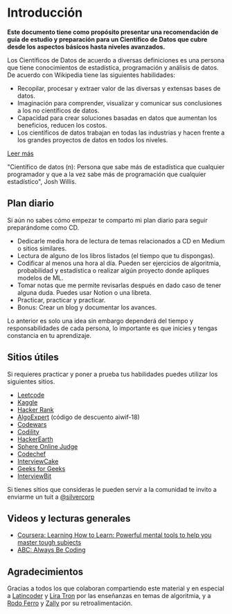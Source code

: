 # Introducción

**Este documento tiene como propósito presentar una recomendación de guía de estudio y preparación para un Científico de Datos que cubre desde los aspectos básicos hasta niveles avanzados.**

Los Científicos de Datos de acuerdo a diversas definiciones es una persona que tiene conocimientos de estadística, programación y análisis de datos. De acuerdo con Wikipedia tiene las siguientes habilidades:

- Recopilar, procesar y extraer valor de las diversas y extensas bases de datos.
- Imaginación para comprender, visualizar y comunicar sus conclusiones a los no científicos de datos.
- Capacidad para crear soluciones basadas en datos que aumentan los beneficios, reducen los costos.
- Los científicos de datos trabajan en todas las industrias y hacen frente a los grandes proyectos de datos en todos los niveles.

[Leer más](https://es.wikipedia.org/wiki/Ciencia_de_datos#Cient%C3%ADfico_de_datos)

"Científico de datos (n): Persona que sabe más de estadística que cualquier programador y que a la vez sabe más de programación que cualquier estadístico", Josh Willis.

## **Plan diario**

Si aún no sabes cómo empezar te comparto mi plan diario para seguir preparándome como CD.

- Dedicarle media hora de lectura de temas relacionados a CD en Medium o sitios similares.
- Lectura de alguno de los libros listados (el tiempo que tu dispongas).
- Codificar al menos una hora al día. Pueden ser ejercicios de algoritmia, probabilidad y estadística o realizar algún proyecto donde apliques modelos de ML.
- Tomar notas que me permite revisarlas después en dado caso de tener alguna duda. Puedes usar Notion o una libreta.
- Practicar, practicar y practicar.
- Bonus: Crear un blog y documentar los avances.

Lo anterior es solo una idea sin embargo dependerá del tiempo y responsabilidades de cada persona, lo importante es que inicies y tengas constancia en tu aprendizaje.

## **Sitios útiles**

Si requieres practicar y poner a prueba tus habilidades puedes utilizar los siguientes sitios.

- [Leetcode](https://www.leetcode.com/)
- [Kaggle](https://www.kaggle.com/)
- [Hacker Rank](https://hackerrank.com/)
- [AlgoExpert](https://algoexpert.io/) (código de descuento aiwif-18)
- [Codewars](http://www.codewars.com/)
- [Codility](https://codility.com/programmers/)
- [HackerEarth](https://www.hackerearth.com/)
- [Sphere Online Judge](http://www.spoj.com/)
- [Codechef](https://www.codechef.com/)
- [InterviewCake](https://www.interviewcake.com/)
- [Geeks for Geeks](http://www.geeksforgeeks.org/)
- [InterviewBit](https://www.interviewbit.com/invite/icjf)

Si tienes sitios que consideras le pueden servir a la comunidad te invito a enviarme un tuit a [@silvercorp](https://www.twitter.com/silvercorp)

## **Videos y lecturas generales**

- [Coursera: Learning How to Learn: Powerful mental tools to help you master tough subjects](https://www.coursera.org/learn/learning-how-to-learn/home/welcome)
- [ABC: Always Be Coding](https://medium.com/always-be-coding/abc-always-be-coding-d5f8051afce2#.4heg8zvm4)

## **Agradecimientos**

Gracias a todos los que colaboran compartiendo este material y en especial a [Latincoder](https://twitter.com/jorge_vgut) y [Lira Tron](https://twitter.com/Lira_tron) por las enseñanzas en temas de algoritmia, y a [Rodo Ferro](https://twitter.com/FerroRodolfo) y [Zally](https://twitter.com/zallyhg) por su retroalimentación.